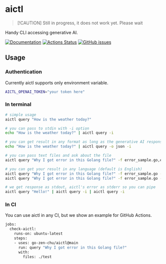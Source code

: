 # aictl

> [!CAUTION] Still in progress, it does not work yet. Please wait

Handy CLI accessing generative AI.

[![Documentation](https://pkg.go.dev/badge/github.com/go-zen-chu/golang-template)](http:///pkg.go.dev/github.com/go-zen-chu/golang-template)
[![Actions Status](https://github.com/go-zen-chu/golang-template/workflows/ci/badge.svg)](https://github.com/go-zen-chu/golang-template/actions)
[![GitHub issues](https://img.shields.io/github/issues/go-zen-chu/golang-template.svg)](https://github.com/go-zen-chu/golang-template/issues)

## Usage

### Authentication

Currently aictl supports only environment variable.

```bash
AICTL_OPENAI_TOKEN="your token here"
```

### In terminal

```bash
# simple usage
aictl query "How is the weather today?"

# you can pass to stdin with -i option
echo "How is the weather today?" | aictl query -i

# you can get result in any format as long as the generative AI response properly
echo "How is the weather today?" | aictl query -o json -i 

# you can pass text files and ask about the file
aictl query "Why I got error in this Golang file?" -f error_sample.go,error_sample2.go

# you can get your result in any language (default is English)
aictl query "Why I got error in this Golang file?" -f error_sample.go -l Japanese
aictl query "Why I got error in this Golang file?" -f error_sample.go -l "日本語"

# we get response as stdout, aictl's error as stderr so you can pipe
aictl query "Hello!" | aictl query -i | aictl query -i
```

### In CI

You can use aictl in any CI, but we show an example for GitHub Actions.

```bash
jobs:
  check-aictl:
    runs-on: ubuntu-latest
    steps:
    - uses: go-zen-chu/aictl@main
      run: query "Why I got error in this Golang file?"
      with:
        files: ./test
```
